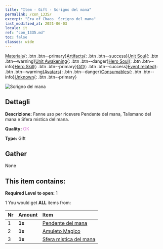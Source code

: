 ```yaml
---
title: "Item - Gift - Scrigno del mana"
permalink: /con_1335/
excerpt: "Era of Chaos  Scrigno del mana"
last_modified_at: 2021-06-03
locale: it
ref: "con_1335.md"
toc: false
classes: wide
---
```

 [Materials](/ItemsIT/){: .btn .btn--primary}[Artifacts](/ItemsIT/Artifacts/){: .btn .btn--success}[Unit Soul](/ItemsIT/UnitSoul/){: .btn .btn--warning}[Unit Awakening](/ItemsIT/UnitAwakening/){: .btn .btn--danger}[Hero Soul](/ItemsIT/HeroSoul/){: .btn .btn--info}[Hero Skill](/ItemsIT/HeroSkill/){: .btn .btn--primary}[Gift](/ItemsIT/Gift/){: .btn .btn--success}[Event related](/ItemsIT/Events/){: .btn .btn--warning}[Avatars](/ItemsIT/Avatars/){: .btn .btn--danger}[Consumables](/ItemsIT/Consumables/){: .btn .btn--info}[Unknown](/ItemsIT/Unknown/){: .btn .btn--primary}

 ![Scrigno del mana](/images/t/i_906012.png)

## Dettagli
 **Descrizione:** Fanne uso per ricevere Pendente del mana, Talismano del mana e Sfera mistica del mana.

 **Quality:** <span style="color: #DA70D6">OK</span>

 **Type:** Gift

## Gather

  None

## This item contains:

 **Required Level to open:** 1

 1 You would get **ALL** items  from:

  | Nr | Amount |     Item    |
  |:---|:-------|:------------|
  | 1 |  **1x** | [Pendente del mana](/ItemsIT/art_112/) |  | 
  | 2 |  **1x** | [Amuleto Magico](/ItemsIT/art_113/) |  | 
  | 3 |  **1x** | [Sfera mistica del mana](/ItemsIT/art_114/) |  | 

